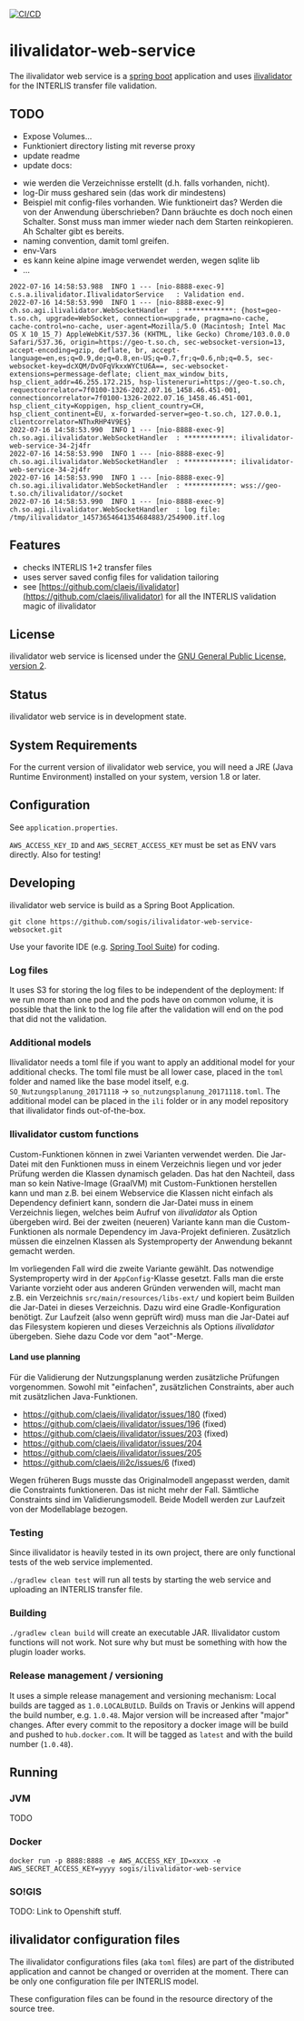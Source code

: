[![CI/CD](https://github.com/sogis/ilivalidator-web-service/actions/workflows/main.yml/badge.svg)](https://github.com/sogis/ilivalidator-web-service/actions/workflows/main.yml)

# ilivalidator-web-service

The ilivalidator web service is a [spring boot](https://projects.spring.io/spring-boot/) application and uses [ilivalidator](https://github.com/claeis/ilivalidator) for the INTERLIS transfer file validation.

## TODO
- Expose Volumes...
- Funktioniert directory listing mit reverse proxy
- update readme
- update docs:
 * wie werden die Verzeichnisse erstellt (d.h. falls vorhanden, nicht).
 * log-Dir muss geshared sein (das work dir mindestens)
 * Beispiel mit config-files vorhanden. Wie funktioneirt das? Werden die von der Anwendung überschrieben? Dann bräuchte es doch noch einen Schalter. Sonst muss man immer wieder nach dem Starten reinkopieren. Ah Schalter gibt es bereits.
 * naming convention, damit toml greifen.
 * env-Vars
 * es kann keine alpine image verwendet werden, wegen sqlite lib
 * ...



```
2022-07-16 14:58:53.988  INFO 1 --- [nio-8888-exec-9] c.s.a.ilivalidator.IlivalidatorService   : Validation end.
2022-07-16 14:58:53.990  INFO 1 --- [nio-8888-exec-9] ch.so.agi.ilivalidator.WebSocketHandler  : ************: {host=geo-t.so.ch, upgrade=WebSocket, connection=upgrade, pragma=no-cache, cache-control=no-cache, user-agent=Mozilla/5.0 (Macintosh; Intel Mac OS X 10_15_7) AppleWebKit/537.36 (KHTML, like Gecko) Chrome/103.0.0.0 Safari/537.36, origin=https://geo-t.so.ch, sec-websocket-version=13, accept-encoding=gzip, deflate, br, accept-language=en,es;q=0.9,de;q=0.8,en-US;q=0.7,fr;q=0.6,nb;q=0.5, sec-websocket-key=dcXQM/DvOFqVkxxWYCtU6A==, sec-websocket-extensions=permessage-deflate; client_max_window_bits, hsp_client_addr=46.255.172.215, hsp-listeneruri=https://geo-t.so.ch, requestcorrelator=7f0100-1326-2022.07.16_1458.46.451-001, connectioncorrelator=7f0100-1326-2022.07.16_1458.46.451-001, hsp_client_city=Koppigen, hsp_client_country=CH, hsp_client_continent=EU, x-forwarded-server=geo-t.so.ch, 127.0.0.1, clientcorrelator=NThxRHP4V9E$}
2022-07-16 14:58:53.990  INFO 1 --- [nio-8888-exec-9] ch.so.agi.ilivalidator.WebSocketHandler  : ************: ilivalidator-web-service-34-2j4fr
2022-07-16 14:58:53.990  INFO 1 --- [nio-8888-exec-9] ch.so.agi.ilivalidator.WebSocketHandler  : ************: ilivalidator-web-service-34-2j4fr
2022-07-16 14:58:53.990  INFO 1 --- [nio-8888-exec-9] ch.so.agi.ilivalidator.WebSocketHandler  : ************: wss://geo-t.so.ch/ilivalidator//socket
2022-07-16 14:58:53.990  INFO 1 --- [nio-8888-exec-9] ch.so.agi.ilivalidator.WebSocketHandler  : log file: /tmp/ilivalidator_14573654641354684883/254900.itf.log

```

## Features

* checks INTERLIS 1+2 transfer files
* uses server saved config files for validation tailoring
* see [https://github.com/claeis/ilivalidator](https://github.com/claeis/ilivalidator) for all the INTERLIS validation magic of ilivalidator 

## License

ilivalidator web service is licensed under the [GNU General Public License, version 2](LICENSE).

## Status

ilivalidator web service is in development state.

## System Requirements

For the current version of ilivalidator web service, you will need a JRE (Java Runtime Environment) installed on your system, version 1.8 or later.

## Configuration
See `application.properties`. 

`AWS_ACCESS_KEY_ID` and `AWS_SECRET_ACCESS_KEY` must be set as ENV vars directly. Also for testing!

## Developing

ilivalidator web service is build as a Spring Boot Application.

`git clone https://github.com/sogis/ilivalidator-web-service-websocket.git` 

Use your favorite IDE (e.g. [Spring Tool Suite](https://spring.io/tools/sts/all)) for coding.

### Log files
It uses S3 for storing the log files to be independent of the deployment: If we run more than one pod and the pods have on common volume, it is possible that the link to the log file after the validation will end on the pod that did not the validation. 

### Additional models

Ilivalidator needs a toml file if you want to apply an additional model for your additional checks. The toml file must be all lower case, placed in the `toml` folder and named like the base model itself, e.g. `SO_Nutzungsplanung_20171118` -> `so_nutzungsplanung_20171118.toml`. The additional model can be placed in the `ili` folder or in any model repository that ilivalidator finds out-of-the-box.

### Ilivalidator custom functions

Custom-Funktionen können in zwei Varianten verwendet werden. Die Jar-Datei mit den Funktionen muss in einem Verzeichnis liegen und vor jeder Prüfung werden die Klassen dynamisch geladen. Das hat den Nachteil, dass man so kein Native-Image (GraalVM) mit Custom-Funktionen herstellen kann und man z.B. bei einem Webservice die Klassen nicht einfach als Dependency definiert kann, sondern die Jar-Datei muss in einem Verzeichnis liegen, welches beim Aufruf von _ilivalidator_ als Option übergeben wird. Bei der zweiten (neueren) Variante kann man die Custom-Funktionen als normale Dependency im Java-Projekt definieren. Zusätzlich müssen die einzelnen Klassen als Systemproperty der Anwendung bekannt gemacht werden. 

Im vorliegenden Fall wird die zweite Variante gewählt. Das notwendige Systemproperty wird in der `AppConfig`-Klasse gesetzt. Falls man die erste Variante vorzieht oder aus anderen Gründen verwenden will, macht man z.B. ein Verzeichnis `src/main/resources/libs-ext/` und kopiert beim Builden die Jar-Datei in dieses Verzeichnis. Dazu wird eine Gradle-Konfiguration benötigt. Zur Laufzeit (also wenn geprüft wird) muss man die Jar-Datei auf das Filesystem kopieren und dieses Verzeichnis als Options _ilivalidator_ übergeben. Siehe dazu Code vor dem "aot"-Merge.

#### Land use planning

Für die Validierung der Nutzungsplanung werden zusätzliche Prüfungen vorgenommen. Sowohl mit "einfachen", zusätzlichen Constraints, aber auch mit zusätzlichen Java-Funktionen. 

- https://github.com/claeis/ilivalidator/issues/180 (fixed)
- https://github.com/claeis/ilivalidator/issues/196 (fixed)
- https://github.com/claeis/ilivalidator/issues/203 (fixed)
- https://github.com/claeis/ilivalidator/issues/204
- https://github.com/claeis/ilivalidator/issues/205
- https://github.com/claeis/ili2c/issues/6 (fixed)

Wegen früheren Bugs musste das Originalmodell angepasst werden, damit die Constraints funktioneren. Das ist nicht mehr der Fall. Sämtliche Constraints sind im Validierungsmodell. Beide Modell werden zur Laufzeit von der Modellablage bezogen.

### Testing

Since ilivalidator is heavily tested in its own project, there are only functional tests of the web service implemented.

`./gradlew clean test` will run all tests by starting the web service and uploading an INTERLIS transfer file.

### Building

`./gradlew clean build` will create an executable JAR. Ilivalidator custom functions will not work. Not sure why but must be something with how the plugin loader works. 

### Release management / versioning

It uses a simple release management and versioning mechanism: Local builds are tagged as `1.0.LOCALBUILD`. Builds on Travis or Jenkins will append the build number, e.g. `1.0.48`. Major version will be increased after "major" changes. After every commit to the repository a docker image will be build and pushed to `hub.docker.com`. It will be tagged as `latest` and with the build number (`1.0.48`).

## Running

### JVM
TODO


### Docker
```
docker run -p 8888:8888 -e AWS_ACCESS_KEY_ID=xxxx -e AWS_SECRET_ACCESS_KEY=yyyy sogis/ilivalidator-web-service
```

### SO!GIS
TODO: Link to Openshift stuff.


## ilivalidator configuration files

The ilivalidator configurations files (aka `toml` files) are part of the distributed application and cannot be changed or overriden at the moment. There can be only one configuration file per INTERLIS model.

These configuration files can be found in the resource directory of the source tree.




